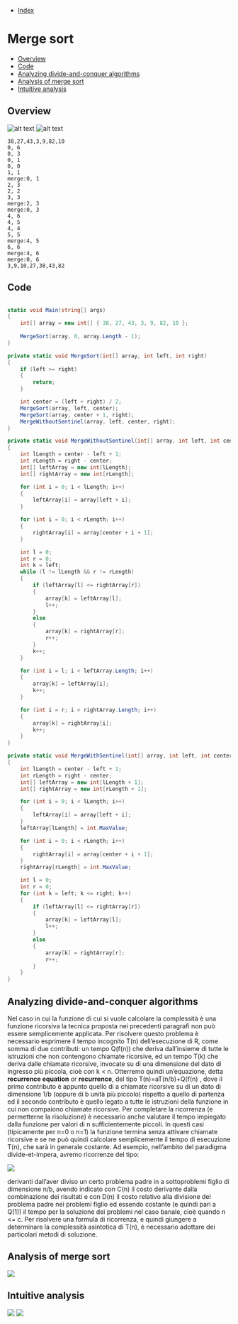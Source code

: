 * [Index](https://github.com/anlarosa/algorithms/blob/master/README.md#project-title)

# Merge sort

* [Overview](#overview)
* [Code](#code)
* [Analyzing divide-and-conquer algorithms](#analyzing-divide-and-conquer-algorithms)
* [Analysis of merge sort](#analysis-of-merge-sort)
* [Intuitive analysis](#intuitive-analysis)


## Overview

![alt text](https://github.com/anlarosa/algorithms/blob/master/RepoFiles/MergeSort/Merge-sort-example-300px.gif)
![alt text](https://github.com/anlarosa/algorithms/blob/master/RepoFiles/MergeSort/execSteps.png)

```
38,27,43,3,9,82,10
0, 6
0, 3
0, 1
0, 0
1, 1
merge:0, 1
2, 3
2, 2
3, 3
merge:2, 3
merge:0, 3
4, 6
4, 5
4, 4
5, 5
merge:4, 5
6, 6
merge:4, 6
merge:0, 6
3,9,10,27,38,43,82

```

## Code

```c#

static void Main(string[] args)
{
    int[] array = new int[] { 38, 27, 43, 3, 9, 82, 10 };
    
    MergeSort(array, 0, array.Length - 1);
}

private static void MergeSort(int[] array, int left, int right)
{
    if (left >= right)
    {
        return;
    }

    int center = (left + right) / 2;
    MergeSort(array, left, center);
    MergeSort(array, center + 1, right);
    MergeWithoutSentinel(array, left, center, right);
}

private static void MergeWithoutSentinel(int[] array, int left, int center, int right)
{
    int lLength = center - left + 1;
    int rLength = right - center;
    int[] leftArray = new int[lLength];
    int[] rightArray = new int[rLength];

    for (int i = 0; i < lLength; i++)
    {
        leftArray[i] = array[left + i];
    }

    for (int i = 0; i < rLength; i++)
    {
        rightArray[i] = array[center + i + 1];
    }

    int l = 0;
    int r = 0;
    int k = left;
    while (l != lLength && r != rLength)
    {
        if (leftArray[l] <= rightArray[r])
        {
            array[k] = leftArray[l];
            l++;
        }
        else
        {
            array[k] = rightArray[r];
            r++;
        }
        k++;
    }

    for (int i = l; i < leftArray.Length; i++)
    {
        array[k] = leftArray[i];
        k++;
    }

    for (int i = r; i < rightArray.Length; i++)
    {
        array[k] = rightArray[i];
        k++;
    }
}

private static void MergeWithSentinel(int[] array, int left, int center, int right)
{
    int lLength = center - left + 1;
    int rLength = right - center;
    int[] leftArray = new int[lLength + 1];
    int[] rightArray = new int[rLength + 1];

    for (int i = 0; i < lLength; i++)
    {
        leftArray[i] = array[left + i];
    }
    leftArray[lLength] = int.MaxValue;

    for (int i = 0; i < rLength; i++)
    {
        rightArray[i] = array[center + i + 1];
    }
    rightArray[rLength] = int.MaxValue;

    int l = 0;
    int r = 0;
    for (int k = left; k <= right; k++)
    {
        if (leftArray[l] <= rightArray[r])
        {
            array[k] = leftArray[l];
            l++;
        }
        else
        {
            array[k] = rightArray[r];
            r++;
        }
    }
}
```
## Analyzing divide-and-conquer algorithms

Nel caso in cui la funzione di cui si vuole calcolare la complessità è una funzione ricorsiva la tecnica proposta nei precedenti paragrafi non può essere semplicemente applicata.
Per risolvere questo problema è necessario esprimere il tempo incognito T(n) dell’esecuzione di R, come somma di due contributi: un tempo Q(f(n)) che deriva dall’insieme di tutte le istruzioni che non contengono chiamate ricorsive, ed un tempo T(k) che deriva dalle chiamate ricorsive, invocate su di una dimensione del dato di ingresso più piccola, cioè con k < n.
Otterremo quindi un’equazione, detta **recurrence equation** or **recurrence**, del tipo
T(n)=aT(n/b)+Q(f(n) , dove il primo contributo è appunto quello di a chiamate ricorsive su di un dato di dimensione 1/b (oppure di b unità più piccolo) rispetto a quello di partenza ed il secondo contributo è quello legato a tutte le istruzioni della funzione in cui non compaiono chiamate ricorsive. Per completare la ricorrenza (e permetterne la risoluzione) è necessario anche valutare il tempo impiegato dalla funzione per valori di n sufficientemente piccoli.
In questi casi (tipicamente per n=0 o n=1) la funzione termina senza attivare chiamate ricorsive e se
ne può quindi calcolare semplicemente il tempo di esecuzione T(n), che sarà in generale costante.
Ad esempio, nell’ambito del paradigma divide-et-impera, avremo ricorrenze del tipo:

 <img src="https://github.com/anlarosa/algorithms/blob/master/RepoFiles/MergeSort/recurrenceEquation.PNG" />

derivanti dall’aver diviso un certo problema padre in a sottoproblemi figlio di dimensione n/b, avendo indicato con C(n) il costo derivante dalla combinazione dei risultati e con D(n) il costo relativo alla divisione del problema padre nei problemi figlio ed essendo costante (e quindi pari a Q(1)) il tempo per la soluzione dei problemi nel caso banale, cioè quando n <= c.
Per risolvere una formula di ricorrenza, e quindi giungere a determinare la complessità asintotica
di T(n), è necessario adottare dei particolari metodi di soluzione.

## Analysis of merge sort

<img src="https://github.com/anlarosa/algorithms/blob/master/RepoFiles/MergeSort/Mergesortrunningtime.PNG" />

## Intuitive analysis

<img src="https://github.com/anlarosa/algorithms/blob/master/RepoFiles/MergeSort/running%20time.png" />

<img src="https://github.com/anlarosa/algorithms/blob/master/RepoFiles/MergeSort/intuitiveanalysis.PNG" />


